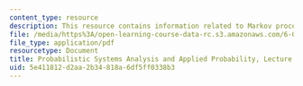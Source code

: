 ```yaml
---
content_type: resource
description: This resource contains information related to Markov process - III.
file: /media/https%3A/open-learning-course-data-rc.s3.amazonaws.com/6-041-probabilistic-systems-analysis-and-applied-probability-fall-2010/5e411812d2aa2b34818a6df5ff0338b3_MIT6_041F10_L18.pdf
file_type: application/pdf
resourcetype: Document
title: Probabilistic Systems Analysis and Applied Probability, Lecture 18
uid: 5e411812-d2aa-2b34-818a-6df5ff0338b3
---
```

